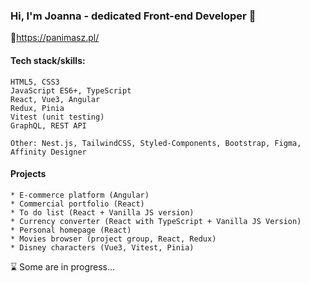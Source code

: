 ### Hi, I'm Joanna - dedicated Front-end Developer 👋
🔗https://panimasz.pl/

#### Tech stack/skills:
```
HTML5, CSS3
JavaScript ES6+, TypeScript
React, Vue3, Angular
Redux, Pinia
Vitest (unit testing)
GraphQL, REST API
```
```
Other: Nest.js, TailwindCSS, Styled-Components, Bootstrap, Figma, Affinity Designer
```

#### Projects
```
* E-commerce platform (Angular)
* Commercial portfolio (React)
* To do list (React + Vanilla JS version)
* Currency converter (React with TypeScript + Vanilla JS Version)
* Personal homepage (React)
* Movies browser (project group, React, Redux)
* Disney characters (Vue3, Vitest, Pinia)
```
⌛ Some are in progress...
